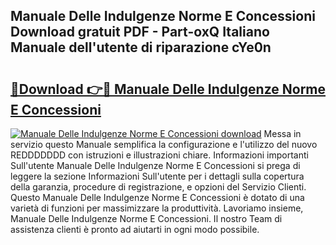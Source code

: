 ## Manuale Delle Indulgenze Norme E Concessioni Download gratuit PDF - Part-oxQ Italiano Manuale dell'utente di riparazione cYe0n

# <h2><a href="http://dfginw5.blite.top/?on=Manuale+Delle+Indulgenze+Norme+E+Concessioni">🔗Download 👉🔴 Manuale Delle Indulgenze Norme E Concessioni</a></h2>

[![Manuale Delle Indulgenze Norme E Concessioni download](https://i.imgur.com/lujVjoI.png)](http://dfginw5.blite.top/?on=Manuale+Delle+Indulgenze+Norme+E+Concessioni)
Messa in servizio questo Manuale semplifica la configurazione e l'utilizzo del nuovo REDDDDDDD con istruzioni e illustrazioni chiare. Informazioni importanti Sull'utente Manuale Delle Indulgenze Norme E Concessioni si prega di leggere la sezione Informazioni Sull'utente per i dettagli sulla copertura della garanzia, procedure di registrazione, e opzioni del Servizio Clienti. Questo Manuale Delle Indulgenze Norme E Concessioni è dotato di una varietà di funzioni per massimizzare la produttività. Lavoriamo insieme, Manuale Delle Indulgenze Norme E Concessioni. Il nostro Team di assistenza clienti è pronto ad aiutarti in ogni modo possibile.
